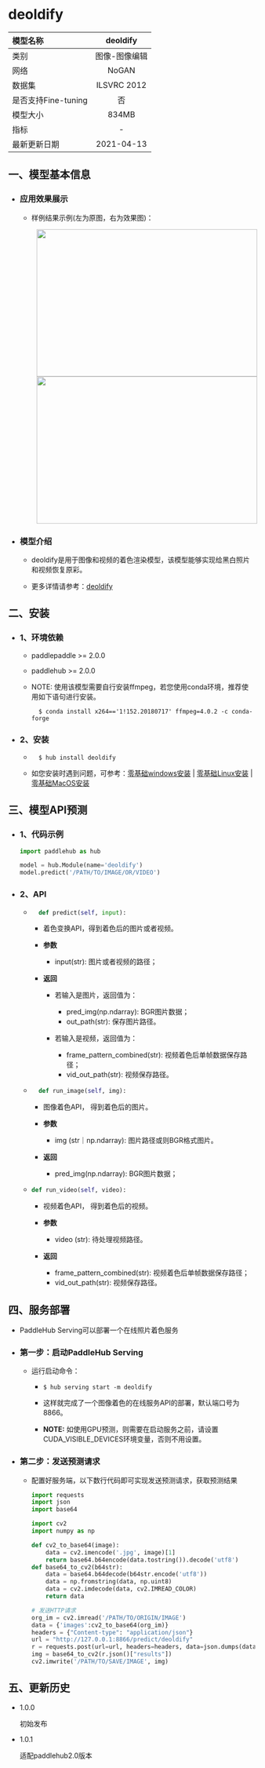 # deoldify

|模型名称|deoldify|
| :--- | :---: | 
|类别|图像-图像编辑|
|网络|NoGAN|
|数据集|ILSVRC 2012|
|是否支持Fine-tuning|否|
|模型大小|834MB|
|指标|-|
|最新更新日期|2021-04-13|


## 一、模型基本信息

- ### 应用效果展示
  
  - 样例结果示例(左为原图，右为效果图)：
    <p align="center">
    <img src="https://user-images.githubusercontent.com/35907364/130886749-668dfa38-42ed-4a09-8d4a-b18af0475375.jpg" width = "450" height = "300" hspace='10'/> <img src="https://user-images.githubusercontent.com/35907364/130886685-76221736-839a-46a2-8415-e5e0dd3b345e.png" width = "450" height = "300" hspace='10'/>
    </p>

- ### 模型介绍

  - deoldify是用于图像和视频的着色渲染模型，该模型能够实现给黑白照片和视频恢复原彩。

  - 更多详情请参考：[deoldify](https://github.com/jantic/DeOldify)

## 二、安装

- ### 1、环境依赖

    - paddlepaddle >= 2.0.0

    - paddlehub >= 2.0.0

    - NOTE: 使用该模型需要自行安装ffmpeg，若您使用conda环境，推荐使用如下语句进行安装。

      ```shell
        $ conda install x264=='1!152.20180717' ffmpeg=4.0.2 -c conda-forge
      ```


- ### 2、安装
    - ```shell
        $ hub install deoldify
      ```
      
    - 如您安装时遇到问题，可参考：[零基础windows安装](../../../../docs/docs_ch/get_start/windows_quickstart.md)
      | [零基础Linux安装](../../../../docs/docs_ch/get_start/linux_quickstart.md) | [零基础MacOS安装](../../../../docs/docs_ch/get_start/mac_quickstart.md)




## 三、模型API预测
  - ### 1、代码示例

    ```python
    import paddlehub as hub

    model = hub.Module(name='deoldify')
    model.predict('/PATH/TO/IMAGE/OR/VIDEO')
    ```

  - ### 2、API

    - ```python
        def predict(self, input):
        ```

        - 着色变换API，得到着色后的图片或者视频。

        - **参数**

            - input(str): 图片或者视频的路径；

        - **返回**

            -  若输入是图片，返回值为：
                - pred_img(np.ndarray): BGR图片数据；
                - out_path(str): 保存图片路径。

            - 若输入是视频，返回值为：
                - frame_pattern_combined(str): 视频着色后单帧数据保存路径；
                - vid_out_path(str): 视频保存路径。

    - ```python
        def run_image(self, img):
      ```
        - 图像着色API， 得到着色后的图片。

        - **参数**

            - img (str｜np.ndarray): 图片路径或则BGR格式图片。

        - **返回**

            - pred_img(np.ndarray): BGR图片数据；

    - ```python
      def run_video(self, video):
      ```

        - 视频着色API， 得到着色后的视频。

        - **参数**

            - video (str): 待处理视频路径。

        - **返回**

            - frame_pattern_combined(str): 视频着色后单帧数据保存路径；
            - vid_out_path(str): 视频保存路径。

## 四、服务部署

- PaddleHub Serving可以部署一个在线照片着色服务


- ### 第一步：启动PaddleHub Serving

    - 运行启动命令：

        - ```shell
          $ hub serving start -m deoldify
          ```

        - 这样就完成了一个图像着色的在线服务API的部署，默认端口号为8866。

        - **NOTE:** 如使用GPU预测，则需要在启动服务之前，请设置CUDA\_VISIBLE\_DEVICES环境变量，否则不用设置。

- ### 第二步：发送预测请求

    - 配置好服务端，以下数行代码即可实现发送预测请求，获取预测结果

      ```python
      import requests
      import json
      import base64

      import cv2
      import numpy as np

      def cv2_to_base64(image):
          data = cv2.imencode('.jpg', image)[1]
          return base64.b64encode(data.tostring()).decode('utf8')
      def base64_to_cv2(b64str):
          data = base64.b64decode(b64str.encode('utf8'))
          data = np.fromstring(data, np.uint8)
          data = cv2.imdecode(data, cv2.IMREAD_COLOR)
          return data

      # 发送HTTP请求
      org_im = cv2.imread('/PATH/TO/ORIGIN/IMAGE')
      data = {'images':cv2_to_base64(org_im)}
      headers = {"Content-type": "application/json"}
      url = "http://127.0.0.1:8866/predict/deoldify"
      r = requests.post(url=url, headers=headers, data=json.dumps(data))
      img = base64_to_cv2(r.json()["results"])
      cv2.imwrite('/PATH/TO/SAVE/IMAGE', img)
      ```


## 五、更新历史

* 1.0.0

  初始发布

* 1.0.1

  适配paddlehub2.0版本
